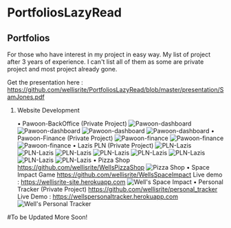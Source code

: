 # PortfoliosLazyRead
Portfolios
--------------------
For those who have interest in my project in easy way. My list of project after 3 years of experience. I can't list all of them as some are private project and most project already gone.

Get the presentation here : https://github.com/wellisrite/PortfoliosLazyRead/blob/master/presentation/SamJones.pdf

1. Website Development

    • Pawoon-BackOffice (Private Project)
        ![Pawoon-dashboard](https://github.com/wellisrite/PortfoliosLazyRead/blob/master/blob/pd1.png) 
        ![Pawoon-dashboard](https://github.com/wellisrite/PortfoliosLazyRead/blob/master/blob/pd2.png)
        ![Pawoon-dashboard](https://github.com/wellisrite/PortfoliosLazyRead/blob/master/blob/pd3.png)
        ![Pawoon-dashboard](https://github.com/wellisrite/PortfoliosLazyRead/blob/master/blob/pd4.png)
    • Pawoon-Finance (Private Project)
        ![Pawoon-finance](https://github.com/wellisrite/PortfoliosLazyRead/blob/master/blob/pf1.png)
        ![Pawoon-finance](https://github.com/wellisrite/PortfoliosLazyRead/blob/master/blob/pf2.png)
        ![Pawoon-finance](https://github.com/wellisrite/PortfoliosLazyRead/blob/master/blob/pf3.png)
    • Lazis PLN (Private Project)
        ![PLN-Lazis](https://github.com/wellisrite/PortfoliosLazyRead/blob/master/blob/lazis0.png)
        ![PLN-Lazis](https://github.com/wellisrite/PortfoliosLazyRead/blob/master/blob/Lazis-1.png)
        ![PLN-Lazis](https://github.com/wellisrite/PortfoliosLazyRead/blob/master/blob/Lazis-2.png)
        ![PLN-Lazis](https://github.com/wellisrite/PortfoliosLazyRead/blob/master/blob/Lazis-3.png)
        ![PLN-Lazis](https://github.com/wellisrite/PortfoliosLazyRead/blob/master/blob/Lazis-4.png)
        ![PLN-Lazis](https://github.com/wellisrite/PortfoliosLazyRead/blob/master/blob/Lazis-5.png)
        ![PLN-Lazis](https://github.com/wellisrite/PortfoliosLazyRead/blob/master/blob/Lazis-6.png)
        ![PLN-Lazis](https://github.com/wellisrite/PortfoliosLazyRead/blob/master/blob/Lazis-7.png)
    • Pizza Shop https://github.com/wellisrite/WellsPizzaShop
        ![Pizza Shop](https://github.com/wellisrite/PortfoliosLazyRead/blob/master/blob/ps.png)
    • Space Impact Game https://github.com/wellisrite/WellsSpaceImpact Live demo : https://wellisrite-site.herokuapp.com
        ![Well's Space Impact](https://github.com/wellisrite/PortfoliosLazyRead/blob/master/blob/wsi.png)
    • Personal Tracker (Private Project) https://github.com/wellisrite/personal_tracker Live Demo : https://wellspersonaltracker.herokuapp.com
        ![Well's Personal Tracker](https://github.com/wellisrite/PortfoliosLazyRead/blob/master/blob/pt_1.png)


#To be Updated More Soon!
